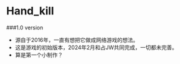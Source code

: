 # Hand_kill  
###1.0 version
- 源自于2016年，一直有想把它做成网络游戏的想法。
- 这是游戏的初始版本，2024年2月和占JW共同完成，一切都未完善。
- 算是第一个小制作？
